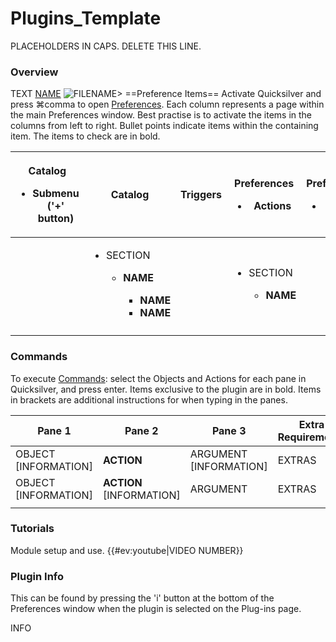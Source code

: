 # Plugins\_Template

PLACEHOLDERS IN CAPS. DELETE THIS LINE.

### Overview

TEXT [NAME](http://link) ![FILENAME>](FILENAME) ==Preference Items== Activate Quicksilver and press ⌘comma to open [Preferences](https://docs.qsapp.com/documentation/preferences). Each column represents a page within the main Preferences window. Best practise is to activate the items in the columns from left to right. Bullet points indicate items within the containing item. The items to check are in bold.

| <p>Catalog</p><ul><li>Submenu ('+' button)</li></ul> | Catalog                                                                                                                                             | Triggers | <p>Preferences</p><ul><li>Actions</li></ul>                             | <p>Preferences</p><ul><li>Sidebar</li></ul> | <p>Preferences</p><ul><li>Appearance</li></ul> | <p>Preferences</p><ul><li>NAME</li></ul> |
| ---------------------------------------------------- | --------------------------------------------------------------------------------------------------------------------------------------------------- | -------- | ----------------------------------------------------------------------- | ------------------------------------------- | ---------------------------------------------- | ---------------------------------------- |
|                                                      | <ul><li><p>SECTION</p><ul><li><p><strong>NAME</strong></p><ul><li><strong>NAME</strong></li><li><strong>NAME</strong></li></ul></li></ul></li></ul> |          | <ul><li><p>SECTION</p><ul><li><strong>NAME</strong></li></ul></li></ul> |                                             |                                                |                                          |
|                                                      |                                                                                                                                                     |          |                                                                         |                                             |                                                |                                          |

### Commands

To execute [Commands](https://docs.qsapp.com/documentation/commands): select the Objects and Actions for each pane in Quicksilver, and press enter. Items exclusive to the plugin are in bold. Items in brackets are additional instructions for when typing in the panes.

| Pane 1                | Pane 2                    | Pane 3                  | Extra Requirements | Notes |
| --------------------- | ------------------------- | ----------------------- | ------------------ | ----- |
| OBJECT \[INFORMATION] | **ACTION**                | ARGUMENT \[INFORMATION] | EXTRAS             | NOTES |
| OBJECT \[INFORMATION] | **ACTION** \[INFORMATION] | ARGUMENT                | EXTRAS             | NOTES |
|                       |                           |                         |                    |       |

### Tutorials

Module setup and use. \{{#ev:youtube|VIDEO NUMBER\}}

### Plugin Info

This can be found by pressing the 'i' button at the bottom of the Preferences window when the plugin is selected on the Plug-ins page.

INFO
